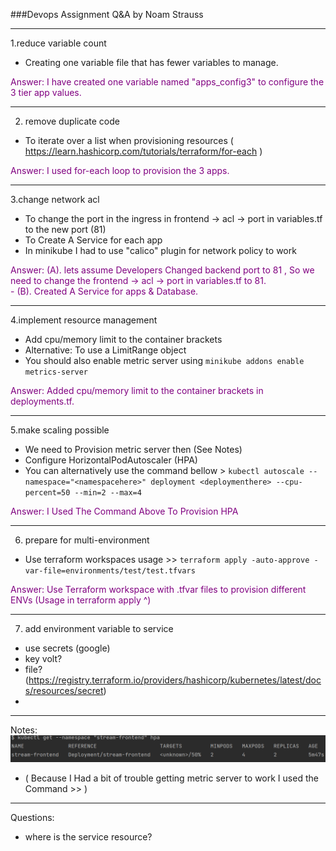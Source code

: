 ###Devops Assignment Q&A
by Noam Strauss


----
1.reduce variable count

- Creating one variable file that has fewer variables to manage.
<p style='color:purple'>Answer: I have created one variable named "apps_config3" to configure the 3 tier app values.</p>


----
2. remove duplicate code
- To iterate over a list when provisioning resources
 ( https://learn.hashicorp.com/tutorials/terraform/for-each )
<p style='color:purple'>Answer: I used for-each loop to provision the 3 apps.</p>


----
3.change network acl
- To change the port in the ingress in frontend -> acl -> port in variables.tf to the new port (81)
- To Create A Service for each app
- In minikube I had to use "calico" plugin for network policy to work
<p style='color:purple'>Answer: 
 (A). lets assume Developers Changed backend port to 81 , So we need to change 
the frontend -> acl -> port in variables.tf to 81.<br>
 - 
(B). Created A Service for apps & Database.</p>

 


----
4.implement resource management
- Add cpu/memory limit to the container brackets
- Alternative: To use a LimitRange object
- You should also enable metric server using `minikube addons enable metrics-server`

 <p style='color:purple'>Answer: Added cpu/memory limit to the container brackets in deployments.tf.</p>


----
5.make scaling possible
- We need to Provision metric server then (See Notes)
- Configure HorizontalPodAutoscaler (HPA) 
- You can alternatively use the command bellow >
`kubectl autoscale --namespace="<namespacehere>" deployment <deploymenthere> --cpu-percent=50 --min=2 --max=4`
 <p style='color:purple'>Answer: I Used The Command Above To Provision HPA</p>

----
6. prepare for multi-environment
- Use terraform workspaces
 usage >> `terraform apply -auto-approve -var-file=environments/test/test.tfvars`
 <p style='color:purple'>Answer: Use Terraform workspace with .tfvar files to provision different ENVs (Usage in terraform apply ^)</p>


----
7. add environment variable to service
- use secrets (google)
- key volt?
- file?
(https://registry.terraform.io/providers/hashicorp/kubernetes/latest/docs/resources/secret)
- 
------------------------------------
Notes:
 ![img.png](img.png)
- ( Because I Had a bit of trouble getting metric server to work I used the Command >> )
-------------------------------------
Questions:
- where is the service resource?
